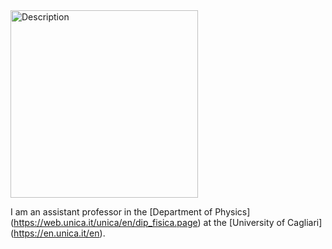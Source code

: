 <img src="{{ '/assets/images/Bewerbungsfoto1.jpg' | relative_url }}" alt="Description" width="300">

I am an assistant professor in the [Department of Physics] (https://web.unica.it/unica/en/dip_fisica.page) at the [University of Cagliari] (https://en.unica.it/en).
